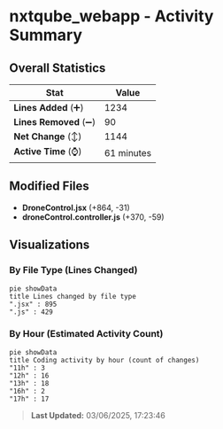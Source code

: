 # nxtqube_webapp - Activity Summary 

## Overall Statistics

| Stat                   | Value                                                             |
| ---------------------- | ----------------------------------------------------------------- |
| **Lines Added** (➕)   | 1234                                          |
| **Lines Removed** (➖) | 90                                        |
| **Net Change** (↕)    | 1144                |
| **Active Time** (⌚)   | 61 minutes |


## Modified Files
- **DroneControl.jsx** (+864, -31)
- **droneControl.controller.js** (+370, -59)

## Visualizations

### By File Type (Lines Changed)

```mermaid
pie showData
title Lines changed by file type
".jsx" : 895
".js" : 429
```

### By Hour (Estimated Activity Count)

```mermaid
pie showData
title Coding activity by hour (count of changes)
"11h" : 3
"12h" : 16
"13h" : 18
"16h" : 2
"17h" : 17
```


> **Last Updated:** 03/06/2025, 17:23:46